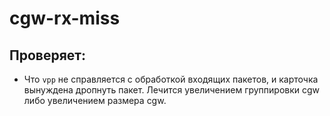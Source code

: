 # cgw-rx-miss

## Проверяет:
- Что `vpp` не справляется с обработкой входящих пакетов, и карточка вынуждена дропнуть пакет. Лечится увеличением группировки cgw либо увеличением размера cgw.
